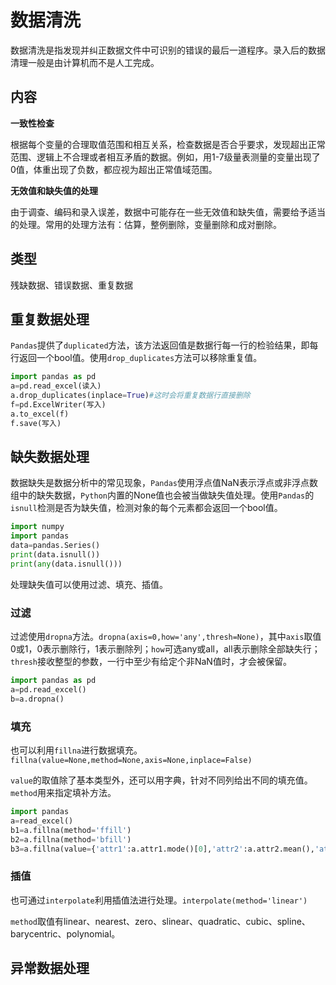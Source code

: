 # 数据清洗

数据清洗是指发现并纠正数据文件中可识别的错误的最后一道程序。录入后的数据清理一般是由计算机而不是人工完成。

## 内容

**一致性检查**

根据每个变量的合理取值范围和相互关系，检查数据是否合乎要求，发现超出正常范围、逻辑上不合理或者相互矛盾的数据。例如，用1-7级量表测量的变量出现了0值，体重出现了负数，都应视为超出正常值域范围。

**无效值和缺失值的处理**

由于调查、编码和录入误差，数据中可能存在一些无效值和缺失值，需要给予适当的处理。常用的处理方法有：估算，整例删除，变量删除和成对删除。

## 类型

残缺数据、错误数据、重复数据

## 重复数据处理

`Pandas`提供了`duplicated`方法，该方法返回值是数据行每一行的检验结果，即每行返回一个bool值。使用`drop_duplicates`方法可以移除重复值。

```python
import pandas as pd
a=pd.read_excel(读入)
a.drop_duplicates(inplace=True)#这时会将重复数据行直接删除
f=pd.ExcelWriter(写入)
a.to_excel(f)
f.save(写入)
```

## 缺失数据处理

数据缺失是数据分析中的常见现象，`Pandas`使用浮点值NaN表示浮点或非浮点数组中的缺失数据，`Python`内置的None值也会被当做缺失值处理。使用`Pandas`的`isnull`检测是否为缺失值，检测对象的每个元素都会返回一个bool值。

```python
import numpy
import pandas
data=pandas.Series()
print(data.isnull())
print(any(data.isnull()))
```

处理缺失值可以使用过滤、填充、插值。

### 过滤

过滤使用`dropna`方法。`dropna(axis=0,how='any',thresh=None)`，其中`axis`取值0或1，0表示删除行，1表示删除列；`how`可选any或all，all表示删除全部缺失行；`thresh`接收整型的参数，一行中至少有给定个非NaN值时，才会被保留。

```python
import pandas as pd
a=pd.read_excel()
b=a.dropna()
```

### 填充

也可以利用`fillna`进行数据填充。`fillna(value=None,method=None,axis=None,inplace=False)`

`value`的取值除了基本类型外，还可以用字典，针对不同列给出不同的填充值。`method`用来指定填补方法。

```python
import pandas
a=read_excel()
b1=a.fillna(method='ffill')
b2=a.fillna(method='bfill')
b3=a.fillna(value={'attr1':a.attr1.mode()[0],'attr2':a.attr2.mean(),'attr3':a.attr3.median()})
```

### 插值

也可通过`interpolate`利用插值法进行处理。`interpolate(method='linear')`

`method`取值有linear、nearest、zero、slinear、quadratic、cubic、spline、barycentric、polynomial。

## 异常数据处理